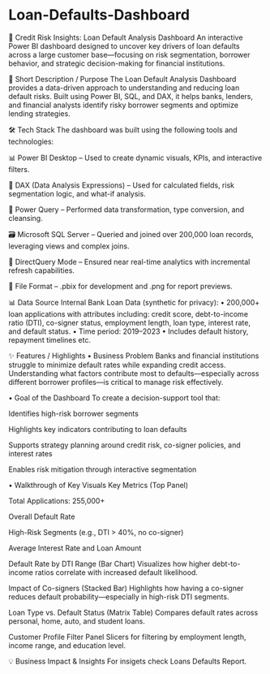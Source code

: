 # Loan-Defaults-Dashboard

💸 Credit Risk Insights: Loan Default Analysis Dashboard
An interactive Power BI dashboard designed to uncover key drivers of loan defaults across a large customer base—focusing on risk segmentation, borrower behavior, and strategic decision-making for financial institutions.

🎯 Short Description / Purpose
The Loan Default Analysis Dashboard provides a data-driven approach to understanding and reducing loan default risks. Built using Power BI, SQL, and DAX, it helps banks, lenders, and financial analysts identify risky borrower segments and optimize lending strategies.

🛠️ Tech Stack
The dashboard was built using the following tools and technologies:

📊 Power BI Desktop – Used to create dynamic visuals, KPIs, and interactive filters.

🧮 DAX (Data Analysis Expressions) – Used for calculated fields, risk segmentation logic, and what-if analysis.

🧹 Power Query – Performed data transformation, type conversion, and cleansing.

🗃️ Microsoft SQL Server – Queried and joined over 200,000 loan records, leveraging views and complex joins.

🔄 DirectQuery Mode – Ensured near real-time analytics with incremental refresh capabilities.

📁 File Format – .pbix for development and .png for report previews.


📊 Data Source
Internal Bank Loan Data (synthetic for privacy):
• 200,000+ loan applications with attributes including: credit score, debt-to-income ratio (DTI), co-signer status, employment length, loan type, interest rate, and default status.
• Time period: 2019–2023
• Includes default history, repayment timelines etc.


✨ Features / Highlights
• Business Problem
Banks and financial institutions struggle to minimize default rates while expanding credit access. Understanding what factors contribute most to defaults—especially across different borrower profiles—is critical to manage risk effectively.

• Goal of the Dashboard
To create a decision-support tool that:

Identifies high-risk borrower segments

Highlights key indicators contributing to loan defaults

Supports strategy planning around credit risk, co-signer policies, and interest rates

Enables risk mitigation through interactive segmentation

• Walkthrough of Key Visuals
Key Metrics (Top Panel)

Total Applications: 255,000+

Overall Default Rate

High-Risk Segments (e.g., DTI > 40%, no co-signer)

Average Interest Rate and Loan Amount

Default Rate by DTI Range (Bar Chart)
Visualizes how higher debt-to-income ratios correlate with increased default likelihood.

Impact of Co-signers (Stacked Bar)
Highlights how having a co-signer reduces default probability—especially in high-risk DTI segments.

Loan Type vs. Default Status (Matrix Table)
Compares default rates across personal, home, auto, and student loans.

Customer Profile Filter Panel
Slicers for filtering by employment length, income range, and education level.

💡 Business Impact & Insights
For insigets check Loans Defaults Report.
